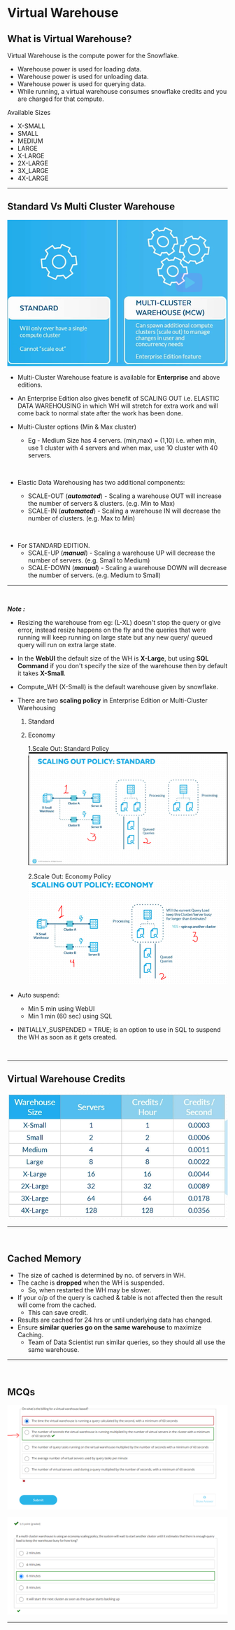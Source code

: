 # Virtual Warehouse

## What is Virtual Warehouse?

Virtual Warehouse is the compute power for the Snowflake.

- Warehouse power is used for loading data.
- Warehouse power is used for unloading data.
- Warehouse power is used for querying data.
- While running, a virtual warehouse consumes snowflake credits and you are charged for that compute.

Available Sizes

- X-SMALL
- SMALL
- MEDIUM
- LARGE
- X-LARGE
- 2X-LARGE
- 3X_LARGE
- 4X-LARGE
  
---

## Standard Vs Multi Cluster Warehouse

![std&multi_warehouse.png](img/std&multi_warehouse.png)

- Multi-Cluster Warehouse feature is available for **Enterprise** and above editions.
- An Enterprise Edition also gives benefit of SCALING OUT i.e. ELASTIC DATA WAREHOUSING
  in which WH will stretch for extra work and will come back to normal state after the work has been done.

- Multi-Cluster options (Min & Max cluster)
  
  - Eg - Medium Size has 4 servers.
    (min,max) = (1,10) i.e. when min, use 1 cluster with 4 servers and when max, use 10 cluster with 40 servers.

<br>

- Elastic Data Warehousing has two additional components:

  - SCALE-OUT (_**automated**_) - Scaling a warehouse OUT will increase the number of servers & clusters. (e.g. Min to Max)
  - SCALE-IN (_**automated**_) - Scaling a warehouse IN will decrease the number of clusters. (e.g. Max to Min)

<br>

- For STANDARD EDITION.
  - SCALE-UP (_**manual**_) - Scaling a warehouse UP will decrease the number of servers. (e.g. Small to Medium)
  - SCALE-DOWN (_**manual**_) - Scaling a warehouse DOWN will decrease the number of servers. (e.g. Medium to Small)

---

<br>

_**Note :**_

- Resizing the warehouse from eg: (L-XL) doesn't stop the query or give error, instead resize happens on the fly and the queries that were running will keep running on large state but any new query/ queued query will run on extra large state.
  
- In the **WebUI** the default size of the WH is **X-Large**, but using **SQL Command** if you don't specify the size of the warehouse then by default it takes **X-Small**.

- Compute_WH (X-Small) is the default warehouse given by snowflake.

- There are two **scaling policy** in Enterprise Edition or Multi-Cluster Warehousing
  1. Standard
  2. Economy


      1.Scale Out: Standard Policy
      ![scaling_out_std.png](img/scaling_out_std.png)

      2.Scale Out: Economy Policy
      ![scaling_out_eco.png](img/scaling_out_eco.png)

- Auto suspend:
  - Min 5 min using WebUI
  - Min 1 min (60 sec) using SQL
  
- INITIALLY_SUSPENDED = TRUE;  is an option to use in SQL to suspend the WH as soon as it gets created.

<br>

---

## Virtual Warehouse Credits

![vwh_credits.png](img/vwh_credits.png)

---

<br>

## Cached Memory

- The size of cached is determined by no. of servers in WH.
- The cache is **dropped** when the WH is suspended.
  - So, when restarted the WH may be slower.
- If your o/p of the query is cached & table is not affected then the result will come from the cached.
  - This can save credit.
- Results are cached for 24 hrs or until underlying data has changed.
- Ensure **similar queries go on the same warehouse** to maximize Caching.
  - Team of Data Scientist run similar queries, so they should all use the same warehouse.

---

<br>

## MCQs

![Capture.png](img/Capture.PNG)

![Capture1.png](img/Capture1.PNG)

---